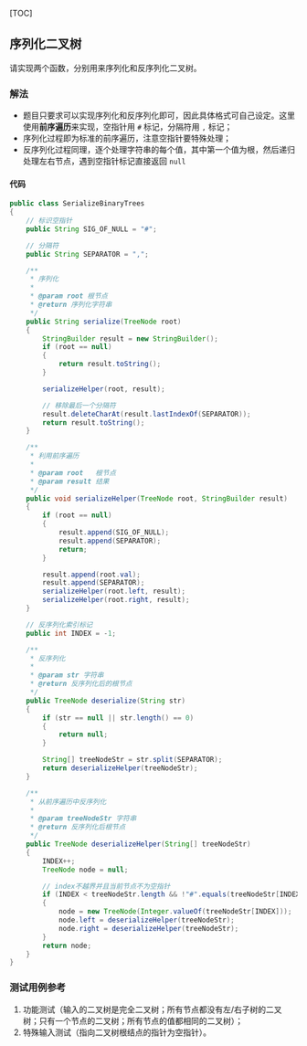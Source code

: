 [TOC]

## 序列化二叉树

请实现两个函数，分别用来序列化和反序列化二叉树。

### 解法
+ 题目只要求可以实现序列化和反序列化即可，因此具体格式可自己设定。这里使用**前序遍历**来实现，空指针用 `#` 标记，分隔符用 `,` 标记；
+ 序列化过程即为标准的前序遍历，注意空指针要特殊处理；
+ 反序列化过程同理，逐个处理字符串的每个值，其中第一个值为根，然后递归处理左右节点，遇到空指针标记直接返回 `null`


#### 代码
```java
public class SerializeBinaryTrees
{
    // 标识空指针
    public String SIG_OF_NULL = "#";

    // 分隔符
    public String SEPARATOR = ",";

    /**
     * 序列化
     *
     * @param root 根节点
     * @return 序列化字符串
     */
    public String serialize(TreeNode root)
    {
        StringBuilder result = new StringBuilder();
        if (root == null)
        {
            return result.toString();
        }

        serializeHelper(root, result);

        // 移除最后一个分隔符
        result.deleteCharAt(result.lastIndexOf(SEPARATOR));
        return result.toString();
    }

    /**
     * 利用前序遍历
     *
     * @param root   根节点
     * @param result 结果
     */
    public void serializeHelper(TreeNode root, StringBuilder result)
    {
        if (root == null)
        {
            result.append(SIG_OF_NULL);
            result.append(SEPARATOR);
            return;
        }

        result.append(root.val);
        result.append(SEPARATOR);
        serializeHelper(root.left, result);
        serializeHelper(root.right, result);
    }

    // 反序列化索引标记
    public int INDEX = -1;

    /**
     * 反序列化
     *
     * @param str 字符串
     * @return 反序列化后的根节点
     */
    public TreeNode deserialize(String str)
    {
        if (str == null || str.length() == 0)
        {
            return null;
        }

        String[] treeNodeStr = str.split(SEPARATOR);
        return deserializeHelper(treeNodeStr);
    }

    /**
     * 从前序遍历中反序列化
     *
     * @param treeNodeStr 字符串
     * @return 反序列化后根节点
     */
    public TreeNode deserializeHelper(String[] treeNodeStr)
    {
        INDEX++;
        TreeNode node = null;

        // index不越界并且当前节点不为空指针
        if (INDEX < treeNodeStr.length && !"#".equals(treeNodeStr[INDEX]))
        {
            node = new TreeNode(Integer.valueOf(treeNodeStr[INDEX]));
            node.left = deserializeHelper(treeNodeStr);
            node.right = deserializeHelper(treeNodeStr);
        }
        return node;
    }
}
```



### 测试用例参考
1. 功能测试（输入的二叉树是完全二叉树；所有节点都没有左/右子树的二叉树；只有一个节点的二叉树；所有节点的值都相同的二叉树）；
2. 特殊输入测试（指向二叉树根结点的指针为空指针）。
